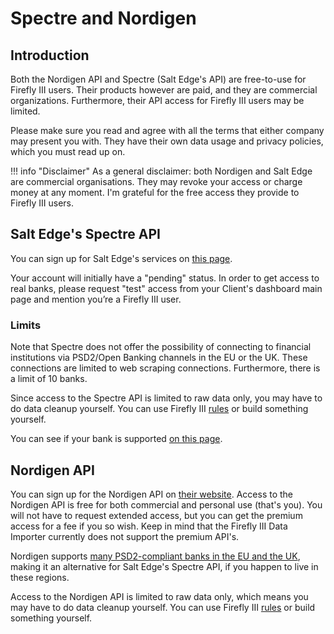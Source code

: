 # Spectre and Nordigen

## Introduction

Both the Nordigen API and Spectre (Salt Edge's API) are free-to-use for Firefly III users. Their products however are paid, and they are commercial organizations. Furthermore, their API access for Firefly III users may be limited.

Please make sure you read and agree with all the terms that either company may present you with. They have their own data usage and privacy policies, which you must read up on.

!!! info "Disclaimer"
    As a general disclaimer: both Nordigen and Salt Edge are commercial organisations. They may revoke your access or charge money at any moment. I'm grateful for the free access they provide to Firefly III users.

## Salt Edge's Spectre API

You can sign up for Salt Edge's services on [this page](https://www.saltedge.com/client_users/sign_up).

Your account will initially have a "pending" status. In order to get access to real banks, please request "test" access from your Client's dashboard main page and mention you’re a Firefly III user.

### Limits

Note that Spectre does not offer the possibility of connecting to financial institutions via PSD2/Open Banking channels in the EU or the UK. These connections are limited to web scraping connections. Furthermore, there is a limit of 10 banks.

Since access to the Spectre API is limited to raw data only, you may have to do data cleanup yourself. You can use Firefly III [rules](../../firefly-iii/features/rules.md) or build something yourself.

You can see if your bank is supported [on this page](https://www.saltedge.com/products/spectre/countries?channel%5B%5D=non_regulated).

## Nordigen API

You can sign up for the Nordigen API on [their website](https://nordigen.com/en/). Access to the Nordigen API is free for both commercial and personal use (that's you). You will not have to request extended access, but you can get the premium access for a fee if you so wish. Keep in mind that the Firefly III Data Importer currently does not support the premium API's.

Nordigen supports [many PSD2-compliant banks in the EU and the UK](https://nordigen.com/en/coverage/), making it an alternative for Salt Edge's Spectre API, if you happen to live in these regions.

Access to the Nordigen API is limited to raw data only, which means you may have to do data cleanup yourself. You can use Firefly III [rules](../../firefly-iii/features/rules.md) or build something yourself.
